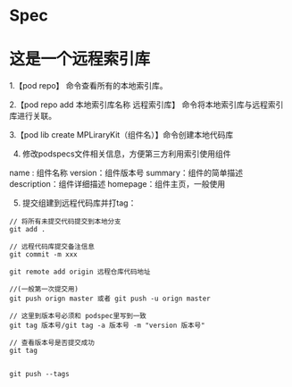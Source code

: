 # Spec

# 这是一个远程索引库

1.【pod repo】 命令查看所有的本地索引库。

2.【pod repo add 本地索引库名称 远程索引库】 命令将本地索引库与远程索引库进行关联。

3.【pod lib create MPLiraryKit（组件名）】命令创建本地代码库

4. 修改podspecs文件相关信息，方便第三方利用索引使用组件

name : 组件名称
version：组件版本号
summary：组件的简单描述
description：组件详细描述
homepage：组件主页，一般使用

5. 提交组建到远程代码库并打tag：

```
// 将所有未提交代码提交到本地分支
git add .

// 远程代码库提交备注信息
git commit -m xxx

git remote add origin 远程仓库代码地址

//(一般第一次提交用)
git push orign master 或者 git push -u orign master

// 这里到版本号必须和 podspec里写到一致
git tag 版本号/git tag -a 版本号 -m "version 版本号"

// 查看版本号是否提交成功
git tag


git push --tags
```

